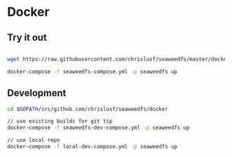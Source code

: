 # Docker


## Try it out

```bash

wget https://raw.githubusercontent.com/chrislusf/seaweedfs/master/docker/seaweedfs-compose.yml

docker-compose -f seaweedfs-compose.yml -p seaweedfs up

```

## Development

```bash
cd $GOPATH/src/github.com/chrislusf/seaweedfs/docker

// use existing builds for git tip
docker-compose -f seaweedfs-dev-compose.yml -p seaweedfs up

// use local repo
docker-compose -f local-dev-compose.yml -p seaweedfs up

```
